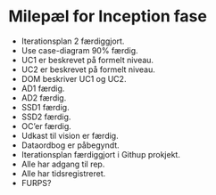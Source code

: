 # Milepæl for Inception fase
* Iterationsplan 2 færdiggjort.
* Use case-diagram 90% færdig.
* UC1 er beskrevet på formelt niveau.
* UC2 er beskrevet på formelt niveau.
* DOM beskriver UC1 og UC2.
* AD1 færdig.
* AD2 færdig.
* SSD1 færdig.
* SSD2 færdig.
* OC’er færdig.
* Udkast til vision er færdig.
* Dataordbog er påbegyndt.
* Iterationsplan færdiggjort i Githup prokjekt. 
* Alle har adgang til rep.
* Alle har tidsregistreret.
* FURPS?
